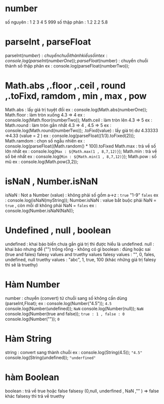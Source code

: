 # number 
  số nguyên : 1 2 3 4 5 999
  số thập phân : 1.2 2.2 5.8
# parseInt , parseFloat 
  parseInt($number) : chuyển chuỗi thành kiểu số int
  ex : console.log(parseInt(numberOne));
  parseFloat($number) : chuyển chuỗi thành số thập phân 
  ex : console.log(parseFloat(numberTwo));
# Math.abs ,.floor ,.ceil , round ,.toFixd, ramdom , min , max , pow
  Math.abs : lấy giá trị tuyệt đối
  ex : console.log(Math.abs(numberOne));
  Math.floor : làm tròn xuống 4.3 => 4
  ex : console.log(Math.floor(numberTwo));
  Math.ceil : làm tròn lên 4.3 => 5
  ex :
  Math.round : làm tròn gần nhất 4.3 => 4 , 4.5 => 5
  ex : console.log(Math.round(numberTwo));
  .toFixd(value) : lấy giá trị dư  4.33333 =>4.33 (value = 2 )
  ex : console.log(parseFloat((1/3).toFixed(2)));
  Math.ramdom : chọn số ngẫu nhiên
  ex : console.log(parseFloat((Math.random() * 100).toFixed
  Math.max : trả về số lớn nhất
  ex : console.log(`Max : ${Math.max(1 , 8,7,12)}`);
  Math.min : trả về số bé nhất
  ex : console.log(`Min : ${Math.min(1 , 8,7,12)}`);
  Math.pow : số mũ
  ex : console.log(Math.pow(3,2));
# isNaN , Number.isNaN
  isNaN : Not a Number (value) : không phải số gồm a->z : `true` "1-9" `fales`
  ex : console.log(isNaN(myString));
  Number.isNaN : value bắt buộc phải NaN = `true` , còn mỗi dl không phải NaN = `fales`
  ex : console.log(Number.isNaN(NaN));

# Undefined , null , boolean
  undefined : khai báo biến chưa gắn giá trị thì được hiểu là undefined.
  null : khai báo nhưng để ("") trống rỗng - không có gì 
  boolean : đúng hoặc sai (true and fales)
  falesy values and truethy values 
  falesy values : "", 0, fales, undefined, null
  truethy values : "abc", 1, true, 100 (khác những giá trị falesy thì sẽ là truethy)

# Hàm Number 
  number : chuyển (convert) từ chuỗi sang số không cần dùng (parseInt,Float);
  ex : 
  console.log(Number("4.5")); `4.5`
  console.log(Number(undefined)); `NaN`
  console.log(Number(null)); `NaN`
  console.log(Number(true and false)); `true : 1 , false : 0`
  console.log(Number(""));  ` 0 `

# Hàm String 
  string : convert sang thành chuỗi 
  ex : 
  console.log(String(4.5)); `"4.5"`
  console.log(String(undefined)); `"underfined"`
# hàm Boolean 
  boolean : trả về true hoặc false
  falsesy (0,null, underfined , NaN ,"" ) => false
  khác falsesy thì trả về truethy  
 
